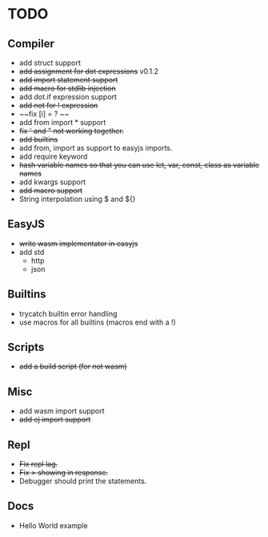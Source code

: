 # TODO

## Compiler
- add struct support
- ~~add assignment for dot expressions~~ v0.1.2
- ~~add import statement support~~
- ~~add macro for stdlib injection~~
- add dot.if expression support
- ~~add not for ! expression~~
- ~~fix [i] = ? ~~
- add from import * support
- ~~fix ' and " not working together.~~
- ~~add builtins~~
- add from, import as support to easyjs imports.
- add require keyword
- ~~hash variable names so that you can use let, var, const, class as variable names~~
- add kwargs support
- ~~add macro support~~
- String interpolation using $ and ${}

## EasyJS
- ~~write wasm implementator in easyjs~~
- add std
    - http
    - json

## Builtins
- trycatch builtin error handling
- use macros for all builtins (macros end with a !)

## Scripts
- ~~add a build script (for not wasm)~~

## Misc
- add wasm import support
- ~~add ej import support~~

## Repl
- ~~Fix repl lag.~~
- ~~Fix > showing in response.~~
- Debugger should print the statements.

## Docs
- Hello World example